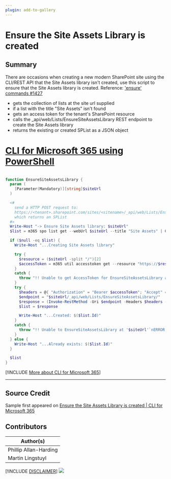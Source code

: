 ```yaml
---
plugin: add-to-gallery
---
```


# Ensure the Site Assets Library is created

## Summary

There are occasions when creating a new modern SharePoint site using the CLI/REST API that the Site Assets library isn't created, use this script to ensure that the Site Assets library is created.
Reference: ['ensure' commands #1427](https://github.com/pnp/cli-microsoft365/discussions/1427)

* gets the collection of lists at the site url supplied
* if a list with the title "Site Assets" isn't found
* gets an access token for the tenant's SharePoint resource
* calls the _api/web/Lists/EnsureSiteAssetsLibrary REST endpoint to create the Site Assets library
* returns the existing or created SPList as a JSON object

# [CLI for Microsoft 365 using PowerShell](#tab/cli-m365-ps)

```powershell

function EnsureSiteAssetsLibrary {
  param (
    [Parameter(Mandatory)][string]$siteUrl
  )

  <#
    send a HTTP POST request to:
    https://<tenant>.sharepoint.com/sites/<sitename>/_api/web/Lists/EnsureSiteAssetsLibrary/
    which returns an SPList
  #>
  Write-Host "-> Ensure Site Assets library: $siteUrl"
  $list = m365 spo list get --webUrl $siteUrl --title "Site Assets" | ConvertFrom-Json

  if ($null -eq $list) {
    Write-Host "...Creating Site Assets library"

    try {
      $resource = ($siteUrl -split "/")[2]
      $accessToken = m365 util accesstoken get --resource "https://$resource" --output text
    }
    catch {
      throw "!! Unable to get AccessToken for EnsureSiteAssetsLibrary at '$siteUrl'`nERROR: $_"
    }
    try {
      $headers = @{ "Authorization" = "Bearer $accessToken"; "Accept" = "application/json;odata=nometadata" }
      $endpoint = "$siteUrl/_api/web/Lists/EnsureSiteAssetsLibrary/"
      $response = (Invoke-RestMethod -Uri $endpoint -Headers $headers -Method POST)
      $list = $response

      Write-Host "...Created: $($list.Id)"
    }
    catch {
      throw "!! Unable to EnsureSiteAssetsLibrary at '$siteUrl'`nERROR: $_"
    }
  } else {
    Write-Host "...Already exists: $($list.Id)"
  }

  $list
}

```
[!INCLUDE [More about CLI for Microsoft 365](../../docfx/includes/MORE-CLIM365.md)]
***

## Source Credit

Sample first appeared on [Ensure the Site Assets Library is created | CLI for Microsoft 365](https://pnp.github.io/cli-microsoft365/sample-scripts/spo/ensure-siteassets-library/)

## Contributors

| Author(s) |
|-----------|
| Phillip Allan-Harding |
| Martin Lingstuyl |


[!INCLUDE [DISCLAIMER](../../docfx/includes/DISCLAIMER.md)]
<img src="https://pnptelemetry.azurewebsites.net/script-samples/scripts/spo-ensure-siteassets-library" aria-hidden="true" />
